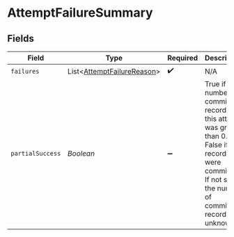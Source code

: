 # AttemptFailureSummary


## Fields

| Field                                                                                                                                                                   | Type                                                                                                                                                                    | Required                                                                                                                                                                | Description                                                                                                                                                             |
| ----------------------------------------------------------------------------------------------------------------------------------------------------------------------- | ----------------------------------------------------------------------------------------------------------------------------------------------------------------------- | ----------------------------------------------------------------------------------------------------------------------------------------------------------------------- | ----------------------------------------------------------------------------------------------------------------------------------------------------------------------- |
| `failures`                                                                                                                                                              | List<[AttemptFailureReason](../../models/shared/AttemptFailureReason.md)>                                                                                               | :heavy_check_mark:                                                                                                                                                      | N/A                                                                                                                                                                     |
| `partialSuccess`                                                                                                                                                        | *Boolean*                                                                                                                                                               | :heavy_minus_sign:                                                                                                                                                      | True if the number of committed records for this attempt was greater than 0. False if 0 records were committed. If not set, the number of committed records is unknown. |